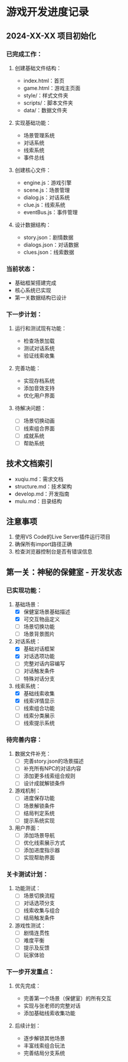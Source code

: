 # 游戏开发进度记录

## 2024-XX-XX 项目初始化

### 已完成工作：
1. 创建基础文件结构：
   - index.html：首页
   - game.html：游戏主页面
   - style/：样式文件夹
   - scripts/：脚本文件夹
   - data/：数据文件夹

2. 实现基础功能：
   - 场景管理系统
   - 对话系统
   - 线索系统
   - 事件总线

3. 创建核心文件：
   - engine.js：游戏引擎
   - scene.js：场景管理
   - dialog.js：对话系统
   - clue.js：线索系统
   - eventBus.js：事件管理

4. 设计数据结构：
   - story.json：剧情数据
   - dialogs.json：对话数据
   - clues.json：线索数据

### 当前状态：
- 基础框架搭建完成
- 核心系统已实现
- 第一关数据结构已设计

### 下一步计划：
1. 运行和测试现有功能：
   - 检查场景加载
   - 测试对话系统
   - 验证线索收集

2. 完善功能：
   - 实现存档系统
   - 添加音效支持
   - 优化用户界面

3. 待解决问题：
   - [ ] 场景切换动画
   - [ ] 线索组合界面
   - [ ] 成就系统
   - [ ] 帮助系统

## 技术文档索引
- xuqiu.md：需求文档
- structure.md：技术架构
- develop.md：开发指南
- mulu.md：目录结构

## 注意事项
1. 使用VS Code的Live Server插件运行项目
2. 确保所有import路径正确
3. 检查浏览器控制台是否有错误信息

## 第一关：神秘的保健室 - 开发状态

### 已实现功能：
1. 基础场景：
   - [x] 保健室场景基础描述
   - [x] 可交互物品定义
   - [ ] 场景切换功能
   - [ ] 场景背景图片

2. 对话系统：
   - [x] 基础对话框架
   - [x] 对话选项功能
   - [ ] 完整对话内容编写
   - [ ] 对话触发条件
   - [ ] 特殊对话分支

3. 线索系统：
   - [x] 基础线索收集
   - [x] 线索详情显示
   - [ ] 线索组合功能
   - [ ] 线索分类展示
   - [ ] 线索提示系统

### 待完善内容：
1. 数据文件补充：
   - [ ] 完善story.json的场景描述
   - [ ] 补充所有NPC的对话内容
   - [ ] 添加更多线索组合规则
   - [ ] 设计成就解锁条件

2. 游戏机制：
   - [ ] 进度保存功能
   - [ ] 场景解锁条件
   - [ ] 结局判定系统
   - [ ] 提示系统实现

3. 用户界面：
   - [ ] 添加场景导航
   - [ ] 优化线索展示方式
   - [ ] 添加进度指示器
   - [ ] 实现帮助界面

### 关卡测试计划：
1. 功能测试：
   - [ ] 场景切换流程
   - [ ] 对话选项分支
   - [ ] 线索收集与组合
   - [ ] 结局触发条件

2. 游戏性测试：
   - [ ] 剧情连贯性
   - [ ] 难度平衡
   - [ ] 提示及反馈
   - [ ] 玩家体验

### 下一步开发重点：
1. 优先完成：
   - 完善第一个场景（保健室）的所有交互
   - 实现与张老师的完整对话
   - 添加基础线索收集功能

2. 后续计划：
   - 逐步解锁其他场景
   - 丰富线索组合玩法
   - 完善结局分支系统
